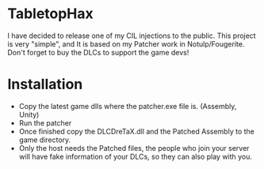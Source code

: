 # TabletopHax
I have decided to release one of my CIL injections to the public.
This project is very "simple", and It is based on my Patcher work in Notulp/Fougerite.
Don't forget to buy the DLCs to support the game devs!

# Installation
* Copy the latest game dlls where the patcher.exe file is. (Assembly, Unity)
* Run the patcher
* Once finished copy the DLCDreTaX.dll and the Patched Assembly to the game directory.
* Only the host needs the Patched files, the people who join your server will have fake information of your DLCs, so they can also play with you.
